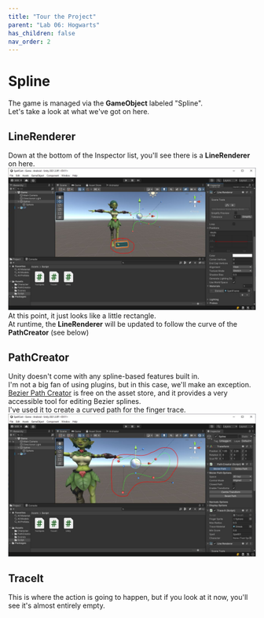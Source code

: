 ```yaml
---
title: "Tour the Project"
parent: "Lab 06: Hogwarts"
has_children: false
nav_order: 2
---
```


# Spline
The game is managed via the **GameObject** labeled "Spline".\
Let's take a look at what we've got on here.

## LineRenderer
Down at the bottom of the Inspector list, you'll see there is a **LineRenderer** on here.
![LineRenderer](images/lab06/linerenderer2.jpg "LineRenderer")
At this point, it just looks like a little rectangle.\
At runtime, the **LineRenderer** will be updated to follow the curve of the **PathCreator** (see below)

## PathCreator
Unity doesn't come with any spline-based features built in.\
I'm not a big fan of using plugins, but in this case, we'll make an exception.\
[Bezier Path Creator](https://assetstore.unity.com/packages/tools/utilities/b-zier-path-creator-136082#content)
is free on the asset store, and it provides a very accessible tool for editing Bezier splines.\
I've used it to create a curved path for the finger trace.
![PathCreator](images/lab06/pathcreator.jpg "PathCreator")

## TraceIt
This is where the action is going to happen, but if you look at it now, you'll see it's almost entirely empty.

